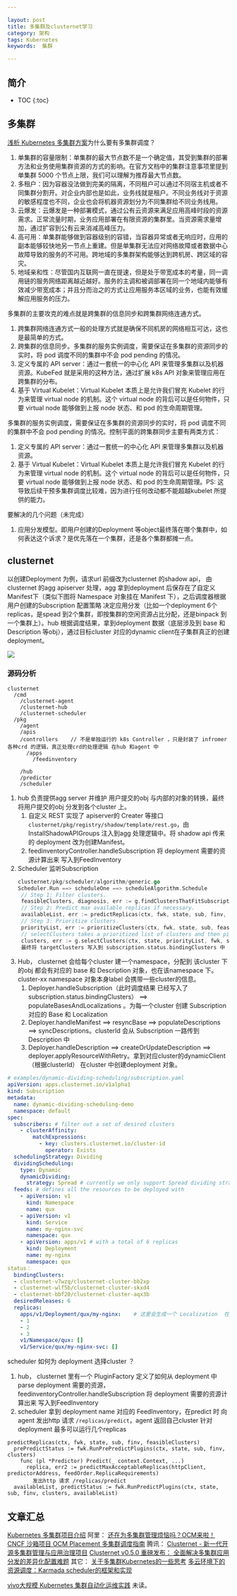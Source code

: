 ```yaml
---

layout: post
title: 多集群及clusternet学习
category: 架构
tags: Kubernetes
keywords:  集群

---
```


## 简介

* TOC
{:toc}


## 多集群

[浅析 Kubernetes 多集群方案](https://mp.weixin.qq.com/s/1ZvqFRYd7cl8-lE_wVDuNA)为什么要有多集群调度？
1. 单集群的容量限制：单集群的最大节点数不是一个确定值，其受到集群的部署方法和业务使用集群资源的方式的影响。在官方文档中的集群注意事项里提到单集群 5000 个节点上限，我们可以理解为推荐最大节点数。
2. 多租户：因为容器没法做到完美的隔离，不同租户可以通过不同宿主机或者不同集群分割开。对企业内部也是如此，业务线就是租户。不同业务线对于资源的敏感程度也不同，企业也会将机器资源划分为不同集群给不同业务线用。
3. 云爆发：云爆发是一种部署模式，通过公有云资源来满足应用高峰时段的资源需求。正常流量时期，业务应用部署在有限资源的集群里。当资源需求量增加，通过扩容到公有云来消减高峰压力。
4. 高可用：单集群能够做到容器级别的容错，当容器异常或者无响应时，应用的副本能够较快地另一节点上重建。但是单集群无法应对网络故障或者数据中心故障导致的服务的不可用。跨地域的多集群架构能够达到跨机房、跨区域的容灾。
5. 地域亲和性：尽管国内互联网一直在提速，但是处于带宽成本的考量，同一调用链的服务网络距离越近越好。服务的主调和被调部署在同一个地域内能够有效减少带宽成本；并且分而治之的方式让应用服务本区域的业务，也能有效缓解应用服务的压力。

多集群的主要攻克的难点就是跨集群的信息同步和跨集群网络连通方式。
1. 跨集群网络连通方式一般的处理方式就是确保不同机房的网络相互可达，这也是最简单的方式。
2. 跨集群的信息同步。多集群的服务实例调度，需要保证在多集群的资源同步的实时，将 pod 调度不同的集群中不会 pod pending 的情况。
  1. 定义专属的 API server：通过一套统一的中心化 API 来管理多集群以及机器资源。KubeFed 就是采用的这种方法，通过扩展 k8s API 对象来管理应用在跨集群的分布。
  2. 基于 Virtual Kubelet：Virtual Kubelet 本质上是允许我们冒充 Kubelet 的行为来管理 virtual node 的机制。这个 virtual node 的背后可以是任何物件，只要 virtual  node 能够做到上报 node 状态、和 pod 的生命周期管理。

多集群的服务实例调度，需要保证在多集群的资源同步的实时，将 pod 调度不同的集群中不会 pod pending 的情况。控制平面的跨集群同步主要有两类方式：
1. 定义专属的 API server：通过一套统一的中心化 API 来管理多集群以及机器资源。
2. 基于 Virtual Kubelet：Virtual Kubelet 本质上是允许我们冒充 Kubelet 的行为来管理 virtual node 的机制。这个 virtual node 的背后可以是任何物件，只要 virtual  node 能够做到上报 node 状态、和 pod 的生命周期管理。PS: 这导致后续干预多集群调度比较难，因为进行任何改动都不能超越kubelet 所提供的能力。

要解决的几个问题（未完成）
1. 应用分发模型。即用户创建的Deployment 等object最终落在哪个集群中，如何表达这个诉求？是优先落在一个集群，还是各个集群都摊一点。

## clusternet 

以创建Deployment 为例，请求url 前缀改为clusternet 的shadow api， 由clusternet 的agg apiserver 处理，agg 拿到deployment 后保存在了自定义 Manifest下（类似下图将 Namespace 对象挂在 Manifest 下），之后调度器根据 用户创建的Subscription 配置策略 决定应用分发（比如一个deployment 6个replicas，是spead 到2个集群，即按集群的空闲资源占比分配，还是binpack 到一个集群上）。hub 根据调度结果，拿到deployment 数据（底层涉及到 base 和 Description 等obj），通过目标cluster 对应的dynamic client在子集群真正的创建 deployment。

![](/public/upload/kubernetes/clusternet_object.png)


### 源码分析

```
clusternet
  /cmd
    /clusternet-agent
    /clusternet-hub
    /clusternet-scheduler
  /pkg
    /agent       
    /apis        
    /controllers    // 不是单独运行的 k8s Controller ，只是封装了 infromer 各种crd 的逻辑，真正处理crd的处理逻辑 在hub 和agent 中
      /apps
        /feedinventory

    /hub         
    /predictor   
    /scheduler   
```

1. hub 负责提供agg server 并维护 用户提交的obj 与内部的对象的转换，最终将用户提交的obj 分发到各个cluster 上。 
   1. 自定义 REST 实现了 apiserver的 Creater 等接口 `clusternet/pkg/registry/shadow/template/rest.go`，由 InstallShadowAPIGroups 注入到agg 处理逻辑中。将 shadow api  传来的 deployment 改为创建Manifest。 
   2. feedinventoryController.handleSubscription 将 deployment 需要的资源计算出来 写入到FeedInventory
2. Scheduler 监听Subscription
   ```go
   clusternet/pkg/scheduler/algorithm/generic.go
   Scheduler.Run ==> scheduleOne ==> scheduleAlgorithm.Schedule
    // Step 1: Filter clusters.
    feasibleClusters, diagnosis, err := g.findClustersThatFitSubscription(ctx, fwk, state, sub)
    // Step 2: Predict max available replicas if necessary.
    availableList, err := predictReplicas(ctx, fwk, state, sub, finv, feasibleClusters)
    // Step 3: Prioritize clusters.
    priorityList, err := prioritizeClusters(ctx, fwk, state, sub, feasibleClusters, availableList)
    // selectClusters takes a prioritized list of clusters and then picks a fraction of clusters in a reservoir sampling manner from the clusters that had the highest score.
    clusters, err := g.selectClusters(ctx, state, priorityList, fwk, sub, finv)
    最终将 targetClusters 写入到 subscription.status.bindingClusters 中
   ```
2. Hub， clusternet 会给每个cluster 建一个namespace，分配到 该cluster 下的obj 都会有对应的 base 和 Description 对象，也在该namespace 下。cluster-xx namespace 对象本身label 会携带一些cluster的信息。
   1. Deployer.handleSubscription（此时调度结果 已经写入了subscription.status.bindingClusters） ==> populateBasesAndLocalizations 。为每一个cluster 创建 Subscription 对应的 Base 和 Localization
   2. Deployer.handleManifest ==> resyncBase ==>  populateDescriptions ==> syncDescriptions。clusterId 会从 Subscription 一路传到 Description 中
   3. Deployer.handleDescription ==> createOrUpdateDescription ==> deployer.applyResourceWithRetry。拿到对应cluster的dynamicClient （根据clusterId） 在cluster 中创建deployment 对象。 


```yaml
# examples/dynamic-dividing-scheduling/subscription.yaml
apiVersion: apps.clusternet.io/v1alpha1
kind: Subscription
metadata:
  name: dynamic-dividing-scheduling-demo
  namespace: default
spec:
  subscribers: # filter out a set of desired clusters
    - clusterAffinity:
        matchExpressions:
          - key: clusters.clusternet.io/cluster-id
            operator: Exists
  schedulingStrategy: Dividing
  dividingScheduling:
    type: Dynamic
    dynamicDividing:
      strategy: Spread # currently we only support Spread dividing strategy
  feeds: # defines all the resources to be deployed with
    - apiVersion: v1
      kind: Namespace
      name: qux
    - apiVersion: v1
      kind: Service
      name: my-nginx-svc
      namespace: qux
    - apiVersion: apps/v1 # with a total of 6 replicas
      kind: Deployment
      name: my-nginx
      namespace: qux
status：
  bindingClusters:
  - clusternet-v7wzq/clusternet-cluster-bb2xp 
  - clusternet-wlf5b/clusternet-cluster-skxd4
  - clusternet-bbf20/clusternet-cluster-aqx3b
  desiredReleases: 6
  replicas:
    apps/v1/Deployment/qux/my-nginx:    # 这里会生成一个 Localization  在cluster 范围更新deployment 的replicas
    - 1
    - 2
    - 3
    v1/Namespace/qux: []
    v1/Service/qux/my-nginx-svc: []
```

scheduler 如何为 deployment 选择cluster ？ 
1. hub，  clusternet  里有一个  PluginFactory 定义了如何从 deployment 中parse deployment 需要的资源，feedinventoryController.handleSubscription 将 deployment 需要的资源计算出来 写入到FeedInventory
2. scheduler 拿到 deployment name 对应的 FeedInventory，在predict 时 向agent 发出http 请求 `/replicas/predict`，agent 返回自己cluster 针对deployment 最多可以运行几个replicas
  ```
  predictReplicas(ctx, fwk, state, sub, finv, feasibleClusters)
    prePredictStatus := fwk.RunPrePredictPlugins(ctx, state, sub, finv, clusters)
      func (pl *Predictor) Predict(_ context.Context, ...)
        replica, err2 := predictMaxAcceptableReplicas(httpClient, predictorAddress, feedOrder.ReplicaRequirements)
          发出http 请求 /replicas/predict
    availableList, predictStatus := fwk.RunPredictPlugins(ctx, state, sub, finv, clusters, availableList)
  ```

## 文章汇总

[Kubernetes 多集群项目介绍](https://mp.weixin.qq.com/s/laMfFgre8PrbC2SayxBFRQ)
阿里：
[还在为多集群管理烦恼吗？OCM来啦！](https://mp.weixin.qq.com/s/t1AGv3E7Q00N7LmHLbdZyA)
[CNCF 沙箱项目 OCM Placement 多集群调度指南](https://mp.weixin.qq.com/s/_k2MV4b3hfTrLUCCOKOG8g)
腾讯：
[Clusternet - 新一代开源多集群管理与应用治理项目](https://mp.weixin.qq.com/s/4kBmo9v35pXz9ooixNrXdQ)
[Clusternet v0.5.0 重磅发布： 全面解决多集群应用分发的差异化配置难题](https://mp.weixin.qq.com/s/fcLN4w_Qu8IAm2unk4B_rg)
其它：
[关于多集群Kubernetes的一些思考](https://mp.weixin.qq.com/s/haBM1BSDWLhRYBJH4cJHvA)
[多云环境下的资源调度：Karmada scheduler的框架和实现](https://mp.weixin.qq.com/s/RvnEMpK7l9bqbQCrbPqBPQ)

[vivo大规模 Kubernetes 集群自动化运维实践](https://mp.weixin.qq.com/s/L9z1xLXUnz52etw2jDkDkw) 未读。

